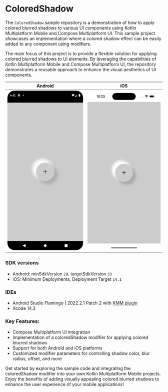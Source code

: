 # ColoredShadow
The `ColoredShadow` sample repository is a demonstration of how to apply colored blurred shadows to various UI components 
using Kotlin Multiplatform Mobile and Compose Multiplatform UI. 
This sample project showcases an implementation where a colored shadow effect can be easily added to any component using modifiers.

The main focus of this project is to provide a flexible solution for applying colored blurred shadows to UI elements. 
By leveraging the capabilities of Kotlin Multiplatform Mobile and Compose Multiplatform UI, 
the repository demonstrates a reusable approach to enhance the visual aesthetics of UI components.

Android | iOS
:--: | :--:
<img src="/screenshots/android.png" width="300" /> | <img src="/screenshots/ios.png" width="300" />

### SDK versions
- Android: minSdkVersion `28`, targetSdkVersion `33`
- iOS: Minimum Deployments, Deployment Target `14.1`

### IDEs

- Android Studio Flamingo | 2022.2.1 Patch 2
  with [KMM plugin](https://plugins.jetbrains.com/plugin/14936-kotlin-multiplatform-mobile)
- Xcode 14.3

### Key Features:

- Compose Multiplatform UI integration
- Implementation of a coloredShadow modifier for applying colored blurred shadows
- Support for both Android and iOS platforms
- Customized modifier parameters for controlling shadow color, blur radius, offset, and more

Get started by exploring the sample code and integrating the coloredShadow modifier into your own 
Kotlin Multiplatform Mobile projects. Enjoy the benefits of adding visually appealing 
colored blurred shadows to enhance the user experience of your mobile applications!
